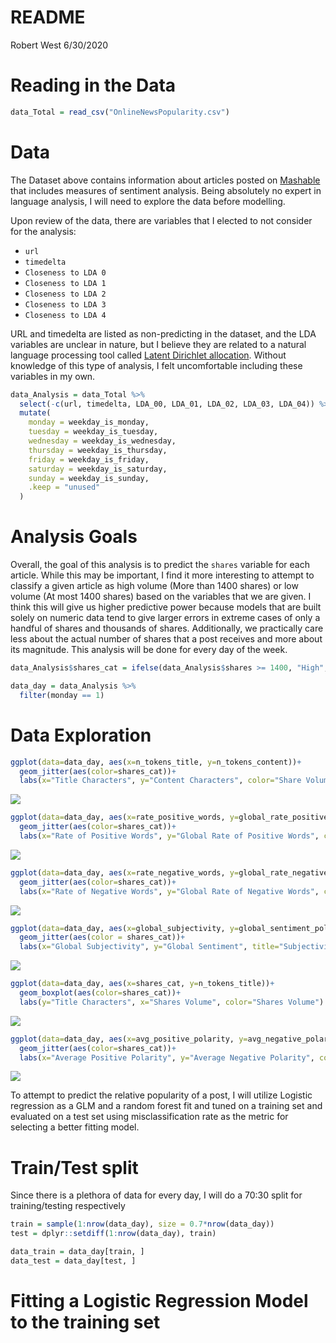 README
================
Robert West
6/30/2020

# Reading in the Data

``` r
data_Total = read_csv("OnlineNewsPopularity.csv")
```

# Data

The Dataset above contains information about articles posted on
[Mashable](https://mashable.com/) that includes measures of sentiment
analysis. Being absolutely no expert in language analysis, I will need
to explore the data before modelling.

Upon review of the data, there are variables that I elected to not
consider for the analysis:

  - `url`  
  - `timedelta`  
  - `Closeness to LDA 0`
  - `Closeness to LDA 1`  
  - `Closeness to LDA 2`  
  - `Closeness to LDA 3`  
  - `Closeness to LDA 4`

URL and timedelta are listed as non-predicting in the dataset, and the
LDA variables are unclear in nature, but I believe they are related to a
natural language processing tool called [Latent Dirichlet
allocation](https://en.wikipedia.org/wiki/Latent_Dirichlet_allocation).
Without knowledge of this type of analysis, I felt uncomfortable
including these variables in my own.

``` r
data_Analysis = data_Total %>%
  select(-c(url, timedelta, LDA_00, LDA_01, LDA_02, LDA_03, LDA_04)) %>%
  mutate(
    monday = weekday_is_monday,
    tuesday = weekday_is_tuesday,
    wednesday = weekday_is_wednesday,
    thursday = weekday_is_thursday,
    friday = weekday_is_friday,
    saturday = weekday_is_saturday,
    sunday = weekday_is_sunday,
    .keep = "unused"
  )
```

# Analysis Goals

Overall, the goal of this analysis is to predict the `shares` variable
for each article. While this may be important, I find it more
interesting to attempt to classify a given article as high volume (More
than 1400 shares) or low volume (At most 1400 shares) based on the
variables that we are given. I think this will give us higher predictive
power because models that are built solely on numeric data tend to give
larger errors in extreme cases of only a handful of shares and thousands
of shares. Additionally, we practically care less about the actual
number of shares that a post receives and more about its magnitude. This
analysis will be done for every day of the
week.

``` r
data_Analysis$shares_cat = ifelse(data_Analysis$shares >= 1400, "High", "Low")

data_day = data_Analysis %>% 
  filter(monday == 1) 
```

# Data Exploration

``` r
ggplot(data=data_day, aes(x=n_tokens_title, y=n_tokens_content))+
  geom_jitter(aes(color=shares_cat))+
  labs(x="Title Characters", y="Content Characters", color="Share Volume", title="Title Vs Content in Characters")
```

![](README_files/figure-gfm/unnamed-chunk-4-1.png)<!-- -->

``` r
ggplot(data=data_day, aes(x=rate_positive_words, y=global_rate_positive_words))+
  geom_jitter(aes(color=shares_cat))+
  labs(x="Rate of Positive Words", y="Global Rate of Positive Words", color="Share Volume", title="Individual vs Global Positive Word Rate")
```

![](README_files/figure-gfm/unnamed-chunk-4-2.png)<!-- -->

``` r
ggplot(data=data_day, aes(x=rate_negative_words, y=global_rate_negative_words))+
  geom_jitter(aes(color=shares_cat))+
  labs(x="Rate of Negative Words", y="Global Rate of Negative Words", color="Share Volume", title="Individual vs Global Negative Word Rate")
```

![](README_files/figure-gfm/unnamed-chunk-4-3.png)<!-- -->

``` r
ggplot(data=data_day, aes(x=global_subjectivity, y=global_sentiment_polarity))+
  geom_jitter(aes(color = shares_cat))+
  labs(x="Global Subjectivity", y="Global Sentiment", title="Subjectivity Against Sentiment", color = "Share Volume")
```

![](README_files/figure-gfm/unnamed-chunk-4-4.png)<!-- -->

``` r
ggplot(data=data_day, aes(x=shares_cat, y=n_tokens_title))+
  geom_boxplot(aes(color=shares_cat))+
  labs(y="Title Characters", x="Shares Volume", color="Shares Volume")
```

![](README_files/figure-gfm/unnamed-chunk-4-5.png)<!-- -->

``` r
ggplot(data=data_day, aes(x=avg_positive_polarity, y=avg_negative_polarity))+
  geom_jitter(aes(color=shares_cat))+
  labs(x="Average Positive Polarity", y="Average Negative Polarity", color="Shares Volume", title="Average Positive vs Negative Polarity")
```

![](README_files/figure-gfm/unnamed-chunk-4-6.png)<!-- -->

To attempt to predict the relative popularity of a post, I will utilize
Logistic regression as a GLM and a random forest fit and tuned on a
training set and evaluated on a test set using misclassification rate as
the metric for selecting a better fitting model.

# Train/Test split

Since there is a plethora of data for every day, I will do a 70:30 split
for training/testing respectively

``` r
train = sample(1:nrow(data_day), size = 0.7*nrow(data_day))
test = dplyr::setdiff(1:nrow(data_day), train)

data_train = data_day[train, ]
data_test = data_day[test, ]
```

# Fitting a Logistic Regression Model to the training set
